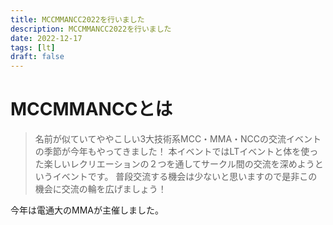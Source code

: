 ```yaml
---
title: MCCMMANCC2022を行いました
description: MCCMMANCC2022を行いました
date: 2022-12-17
tags: [lt]
draft: false
---
```


# MCCMMANCCとは

> 名前が似ていてややこしい3大技術系MCC・MMA・NCCの交流イベントの季節が今年もやってきました！ 本イベントではLTイベントと体を使った楽しいレクリエーションの２つを通してサークル間の交流を深めようというイベントです。 普段交流する機会は少ないと思いますので是非この機会に交流の輪を広げましょう！

今年は電通大のMMAが主催しました。

